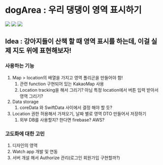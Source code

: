 # dogArea : 우리 댕댕이 영역 표시하기

<div align="left">
	<img src="https://img.shields.io/badge/Swift-F05138?style=flat&logo=swift&logoColor=white"/>
  <img src="https://img.shields.io/badge/Swift-F05138?style=flat&logo=swift&logoColor=white"/>
  <img src="https://img.shields.io/badge/Swift-F05138?style=flat&logo=swift&logoColor=white"/>
</div>

## Idea : 강아지들이 산책 할 때 영역 표시를 하는데, 이걸 실제 지도 위에 표현해보자!



### 사용하는 기능

1. Map > location의 배열을 가지고 영역 폴리곤을 만들어야 함!
   1. 관련 function 구현되어 있는 KakaoMap 사용
   2. Location tracking을 해서 그리기? 아님 특정 location에서 버튼 입력 받아서 영역 그리기?
2. Data storage
   1. coreData 와 SwiftData 사이에서 결정 해야 할 듯?
3. Location 권한 허용해서 가져오기, 날짜 별로 영역 DTO 만들어서 저장하기
   1. 외부 DB를 사용할지? 한다면 firebase? AWS?

### 고도화에 대한 고민

1. 디자인의 영역
2. Watch app 개발 및 연동
3. 서버 개설 해서 Authorize 관리(로그인 회원가입 구현할까?)
